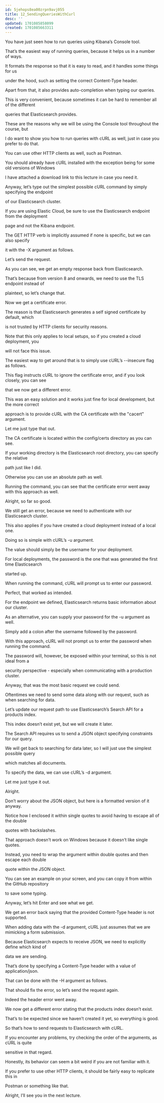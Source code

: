 ```yaml
---
id: 5jehops8ea00zrpn9avj055
title: 12_SendingQueriesWithCurl
desc: ''
updated: 1701085858099
created: 1701085663311
---
```

You have just seen how to run queries using Kibana’s Console tool.

That’s the easiest way of running queries, because it helps us in a number of ways.

It formats the response so that it is easy to read, and it handles some things for us

under the hood, such as setting the correct Content-Type header.

Apart from that, it also provides auto-completion when typing our queries.

This is very convenient, because sometimes it can be hard to remember all of the different

queries that Elasticsearch provides.

These are the reasons why we will be using the Console tool throughout the course, but

I do want to show you how to run queries with cURL as well, just in case you prefer to do that.

You can use other HTTP clients as well, such as Postman.

You should already have cURL installed with the exception being for some old versions of Windows

I have attached a download link to this lecture in case you need it.

Anyway, let’s type out the simplest possible cURL command by simply specifying the endpoint

of our Elasticsearch cluster.

If you are using Elastic Cloud, be sure to use the Elasticsearch endpoint from the deployment

page and not the Kibana endpoint.

The GET HTTP verb is implicitly assumed if none is specific, but we can also specify

it with the -X argument as follows.

Let’s send the request.

As you can see, we get an empty response back from Elasticsearch.

That’s because from version 8 and onwards, we need to use the TLS endpoint instead of

plaintext, so let’s change that.

Now we get a certificate error.

The reason is that Elasticsearch generates a self signed certificate by default, which

is not trusted by HTTP clients for security reasons.

Note that this only applies to local setups, so if you created a cloud deployment, you

will not face this issue.

The easiest way to get around that is to simply use cURL’s --insecure flag as follows.

This flag instructs cURL to ignore the certificate error, and if you look closely, you can see

that we now get a different error.

This was an easy solution and it works just fine for local development, but the more correct

approach is to provide cURL with the CA certificate with the "cacert" argument.

Let me just type that out.

The CA certificate is located within the config/certs directory as you can see.

If your working directory is the Elasticsearch root directory, you can specify the relative

path just like I did.

Otherwise you can use an absolute path as well.

Running the command, you can see that the certificate error went away with this approach as well.

Alright, so far so good.

We still get an error, because we need to authenticate with our Elasticsearch cluster.

This also applies if you have created a cloud deployment instead of a local one.

Doing so is simple with cURL’s -u argument.

The value should simply be the username for your deployment.

For local deployments, the password is the one that was generated the first time Elasticsearch

started up.

When running the command, cURL will prompt us to enter our password.

Perfect, that worked as intended.

For the endpoint we defined, Elasticsearch returns basic information about our cluster.

As an alternative, you can supply your password for the -u argument as well.

Simply add a colon after the username followed by the password.

With this approach, cURL will not prompt us to enter the password when running the command.

The password will, however, be exposed within your terminal, so this is not ideal from a

security perspective - especially when communicating with a production cluster.

Anyway, that was the most basic request we could send.

Oftentimes we need to send some data along with our request, such as when searching for data.

Let’s update our request path to use Elasticsearch’s Search API for a products index.

This index doesn’t exist yet, but we will create it later.

The Search API requires us to send a JSON object specifying constraints for our query.

We will get back to searching for data later, so I will just use the simplest possible query

which matches all documents.

To specify the data, we can use cURL’s -d argument.

Let me just type it out.

Alright.

Don’t worry about the JSON object, but here is a formatted version of it anyway.

Notice how I enclosed it within single quotes to avoid having to escape all of the double

quotes with backslashes.

That approach doesn’t work on Windows because it doesn’t like single quotes.

Instead, you need to wrap the argument within double quotes and then escape each double

quote within the JSON object.

You can see an example on your screen, and you can copy it from within the GitHub repository

to save some typing.

Anyway, let’s hit Enter and see what we get.

We get an error back saying that the provided Content-Type header is not supported.

When adding data with the -d argument, cURL just assumes that we are mimicking a form submission.

Because Elasticsearch expects to receive JSON, we need to explicitly define which kind of

data we are sending.

That’s done by specifying a Content-Type header with a value of application/json.

That can be done with the -H argument as follows.

That should fix the error, so let’s send the request again.

Indeed the header error went away.

We now get a different error stating that the products index doesn’t exist.

That’s to be expected since we haven’t created it yet, so everything is good.

So that’s how to send requests to Elasticsearch with cURL.

If you encounter any problems, try checking the order of the arguments, as cURL is quite

sensitive in that regard.

Honestly, its behavior can seem a bit weird if you are not familiar with it.

If you prefer to use other HTTP clients, it should be fairly easy to replicate this in

Postman or something like that.

Alright, I’ll see you in the next lecture.

